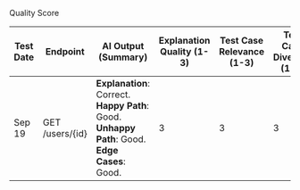 
Quality Score

| Test Date | Endpoint	       | AI Output<br>(Summary)                                                                                   | 	Explanation<br>Quality (1-3) |	Test Case<br>Relevance (1-3) |	Test Case<br>Diversity (1-3) |	Avg. Score |
|-----------|-----------------|--------------------------------|---------------------------|---------------------------|-------------|-------------|
| Sep 19    | GET /users/{id} | 	**Explanation**: Correct. <br>**Happy Path**: Good.<br>**Unhappy Path**: Good.<br>**Edge Cases**: Good.	 | 3                              |	3 |	3 |	3.0
